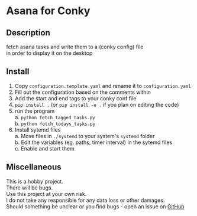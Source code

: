 # Asana for Conky

## Description

fetch asana tasks and write them to a (conky config) file  
in order to display it on the desktop

## Install

1. Copy `configuration.template.yaml` and rename it to `configuration.yaml`
2. Fill out the configuration based on the comments within
3. Add the start and end tags to your conky conf file
4. `pip install .` (or `pip install -e .` if you plan on editing the code)
5. run the program  
  a. `python fetch_tagged_tasks.py`   
  b. `python fetch_todays_tasks.py`
6. Install sytemd files  
  a. Move files in `./systemd` to your system's `systemd` folder  
  b. Edit the variables (eg. paths, timer interval) in the sytemd files  
  c. Enable and start them  

## Miscellaneous

This is a hobby project.  
There will be bugs.  
Use this project at your own risk.  
I do not take any responsible for any data loss or other damages.  
Should something be unclear or you find bugs - open an issue on [GitHub](https://github.com/TomLouisKeller/asana_conky)

